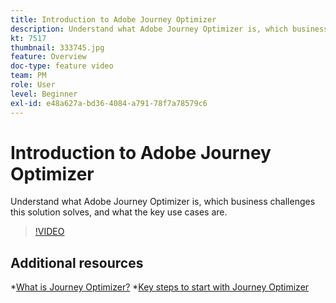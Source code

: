 ```yaml
---
title: Introduction to Adobe Journey Optimizer
description: Understand what Adobe Journey Optimizer is, which business challenges this solution solves and what the key use cases are.
kt: 7517
thumbnail: 333745.jpg
feature: Overview
doc-type: feature video
team: PM
role: User
level: Beginner
exl-id: e48a627a-bd36-4084-a791-78f7a78579c6
---
```

# Introduction to Adobe Journey Optimizer

Understand what Adobe Journey Optimizer is, which business challenges this solution solves, and what the key use cases are.

>[!VIDEO](https://video.tv.adobe.com/v/333745?quality=12)

## Additional resources

*[What is Journey Optimizer?](https://experienceleague.adobe.com/docs/journey-optimizer/using/get-started/get-started.html)
*[Key steps to start with Journey Optimizer](https://experienceleague.adobe.com/docs/journey-optimizer/using/get-started/quick-start.html)
